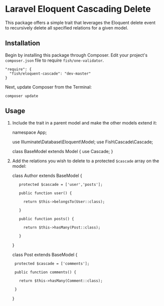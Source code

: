 # Laravel Eloquent Cascading Delete

This package offers a simple trait that leverages the Eloquent delete event to recursively delete all specified relations for a given model.

## Installation

Begin by installing this package through Composer. Edit your project's `composer.json` file to require `fish/one-validator`.

    "require": {
      "fish/eloquent-cascade": "dev-master"
    }

  Next, update Composer from the Terminal:

    composer update

## Usage

1. Include the trait in a parent model and make the other models extend it:

      namespace App;

      use Illuminate\Database\Eloquent\Model;
      use Fish\Cascade\Cascade;

      class BaseModel extends Model
      {
          use Cascade;
      }

1. Add the relations you wish to delete to a protected `$cascade` array on the model:

      class Author extends BaseModel
      {

          protected $cascade = ['user','posts'];

          public function user() {

            return $this->belongsTo(User::class);

          }

          public function posts() {

            return $this->hasMany(Post::class);

          }

      }

      class Post extends BaseModel
      {

        protected $cascade = ['comments'];

        public function comments() {

          return $this->hasMany(Comment::class);

        }

      }


